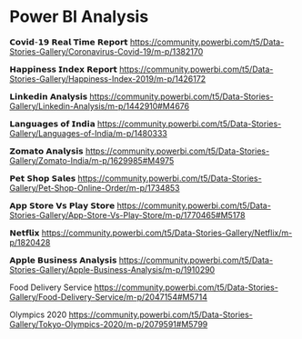 # Power BI Analysis

𝗖𝗼𝘃𝗶𝗱-𝟭𝟵 𝗥𝗲𝗮𝗹 𝗧𝗶𝗺𝗲 𝗥𝗲𝗽𝗼𝗿𝘁
https://community.powerbi.com/t5/Data-Stories-Gallery/Coronavirus-Covid-19/m-p/1382170

𝗛𝗮𝗽𝗽𝗶𝗻𝗲𝘀𝘀 𝗜𝗻𝗱𝗲𝘅 𝗥𝗲𝗽𝗼𝗿𝘁
https://community.powerbi.com/t5/Data-Stories-Gallery/Happiness-Index-2019/m-p/1426172

𝗟𝗶𝗻𝗸𝗲𝗱𝗶𝗻 𝗔𝗻𝗮𝗹𝘆𝘀𝗶𝘀
https://community.powerbi.com/t5/Data-Stories-Gallery/Linkedin-Analysis/m-p/1442910#M4676

𝗟𝗮𝗻𝗴𝘂𝗮𝗴𝗲𝘀 𝗼𝗳 𝗜𝗻𝗱𝗶𝗮
https://community.powerbi.com/t5/Data-Stories-Gallery/Languages-of-India/m-p/1480333

𝗭𝗼𝗺𝗮𝘁𝗼 𝗔𝗻𝗮𝗹𝘆𝘀𝗶𝘀
https://community.powerbi.com/t5/Data-Stories-Gallery/Zomato-India/m-p/1629985#M4975

𝗣𝗲𝘁 𝗦𝗵𝗼𝗽 𝗦𝗮𝗹𝗲𝘀
https://community.powerbi.com/t5/Data-Stories-Gallery/Pet-Shop-Online-Order/m-p/1734853

𝗔𝗽𝗽 𝗦𝘁𝗼𝗿𝗲 𝗩𝘀 𝗣𝗹𝗮𝘆 𝗦𝘁𝗼𝗿𝗲
https://community.powerbi.com/t5/Data-Stories-Gallery/App-Store-Vs-Play-Store/m-p/1770465#M5178

𝗡𝗲𝘁𝗳𝗹𝗶𝘅
https://community.powerbi.com/t5/Data-Stories-Gallery/Netflix/m-p/1820428

𝗔𝗽𝗽𝗹𝗲 𝗕𝘂𝘀𝗶𝗻𝗲𝘀𝘀 𝗔𝗻𝗮𝗹𝘆𝘀𝗶𝘀
https://community.powerbi.com/t5/Data-Stories-Gallery/Apple-Business-Analysis/m-p/1910290

Food Delivery Service 
https://community.powerbi.com/t5/Data-Stories-Gallery/Food-Delivery-Service/m-p/2047154#M5714

Olympics 2020
https://community.powerbi.com/t5/Data-Stories-Gallery/Tokyo-Olympics-2020/m-p/2079591#M5799

